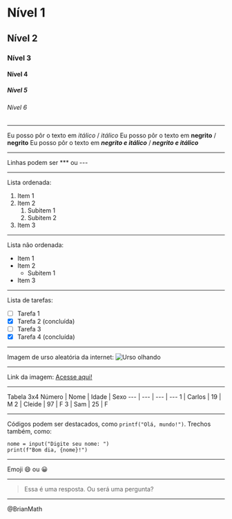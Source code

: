 # Nível 1
## Nível 2
### Nível 3
#### Nível 4
##### Nível 5
###### Nível 6
***

Eu posso pôr o texto em *itálico* / _itálico_
Eu posso pôr o texto em **negrito** / __negrito__
Eu posso pôr o texto em **_negrito e itálico_** / __*negrito e itálico*__

***

Linhas podem ser *** ou ---

***

Lista ordenada:
1. Item 1
2. Item 2
   1. Subitem 1
   2. Subitem 2
3. Item 3

---

Lista não ordenada:
* Item 1
* Item 2
   * Subitem 1
* Item 3

---

Lista de tarefas:
- [ ] Tarefa 1
- [x] Tarefa 2 (concluída)
- [ ] Tarefa 3
- [x] Tarefa 4 (concluída)

***

Imagem de urso aleatória da internet:
![Urso olhando](https://pbs.twimg.com/profile_images/626849107890540544/BemB7a2F_400x400.jpg)

---

Link da imagem:
[Acesse aqui!](https://pbs.twimg.com/profile_images/626849107890540544/BemB7a2F_400x400.jpg)

***

Tabela 3x4
Número | Nome | Idade | Sexo
--- | --- | --- | ---
1 | Carlos | 19 | M
2 | Cleide | 97 | F
3 | Sam | 25 | F

***

Códigos podem ser destacados, como `printf("Olá, mundo!")`.
Trechos também, como:
```
nome = input("Digite seu nome: ")
print(f"Bom dia, {nome}!")
```

***

Emoji :smile: ou 😀

***

> Essa é uma resposta. Ou será uma pergunta?

***

@BrianMath
